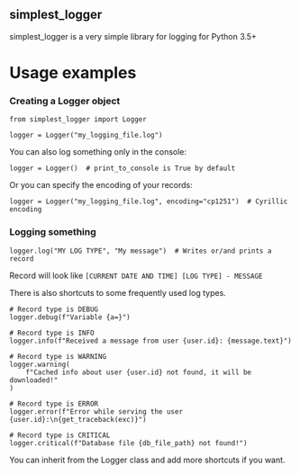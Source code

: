 ## simplest_logger

simplest_logger is a very simple library for logging for Python 3.5+


# Usage examples

### Creating a Logger object

    from simplest_logger import Logger

    logger = Logger("my_logging_file.log")

You can also log something only in the console:

    logger = Logger()  # print_to_console is True by default

Or you can specify the encoding of your records:

    logger = Logger("my_logging_file.log", encoding="cp1251")  # Cyrillic encoding

### Logging something

    logger.log("MY LOG TYPE", "My message")  # Writes or/and prints a record

Record will look like `[CURRENT DATE AND TIME] [LOG TYPE] - MESSAGE`

There is also shortcuts to some frequently used log types.

    # Record type is DEBUG
    logger.debug(f"Variable {a=}")

    # Record type is INFO
    logger.info(f"Received a message from user {user.id}: {message.text}")

    # Record type is WARNING
    logger.warning(
        f"Cached info about user {user.id} not found, it will be downloaded!"
    )

    # Record type is ERROR
    logger.error(f"Error while serving the user {user.id}:\n{get_traceback(exc)}")

    # Record type is CRITICAL
    logger.critical(f"Database file {db_file_path} not found!")

You can inherit from the Logger class and add more shortcuts if you want.
